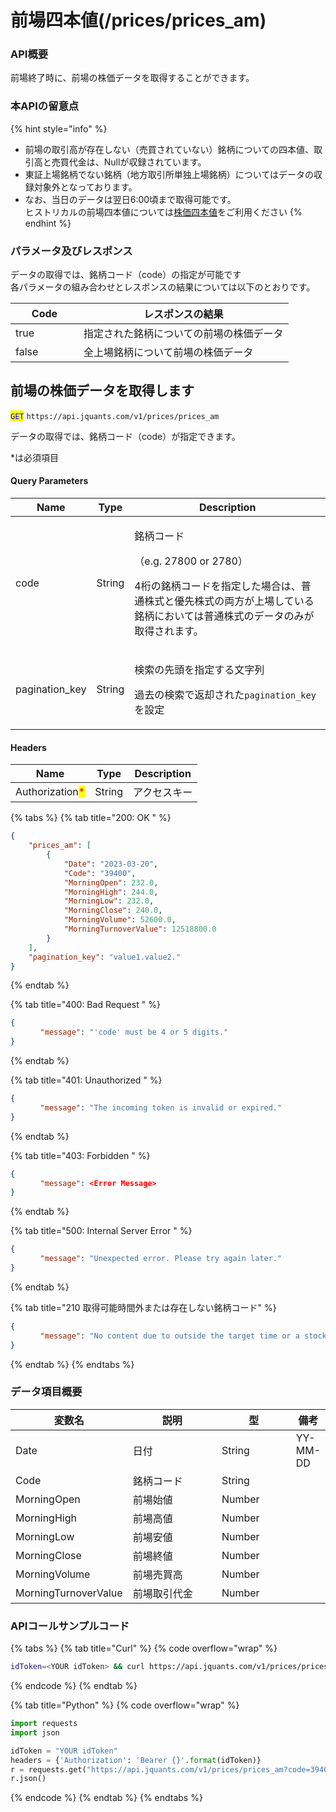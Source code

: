 # 前場四本値(/prices/prices\_am)

### API概要

前場終了時に、前場の株価データを取得することができます。

### 本APIの留意点

{% hint style="info" %}

* 前場の取引高が存在しない（売買されていない）銘柄についての四本値、取引高と売買代金は、Nullが収録されています。
* 東証上場銘柄でない銘柄（地方取引所単独上場銘柄）についてはデータの収録対象外となっております。
* なお、当日のデータは翌日6:00頃まで取得可能です。\
  ヒストリカルの前場四本値については[株価四本値](https://jpx.gitbook.io/j-quants-ja/api-reference/daily_quotes)をご利用ください
  {% endhint %}

### パラメータ及びレスポンス

データの取得では、銘柄コード（code）の指定が可能です\
各パラメータの組み合わせとレスポンスの結果については以下のとおりです。

<table><thead><tr><th width="93" data-type="checkbox">Code</th><th>レスポンスの結果</th></tr></thead><tbody><tr><td>true</td><td>指定された銘柄についての前場の株価データ</td></tr><tr><td>false</td><td>全上場銘柄について前場の株価データ</td></tr></tbody></table>

## 前場の株価データを取得します

<mark style="color:blue;">`GET`</mark> `https://api.jquants.com/v1/prices/prices_am`

データの取得では、銘柄コード（code）が指定できます。

\*は必須項目

#### Query Parameters

| Name            | Type   | Description                                                                                                 |
| --------------- | ------ | ----------------------------------------------------------------------------------------------------------- |
| code            | String | <p>銘柄コード</p><p>（e.g. 27800 or 2780）</p><p>4桁の銘柄コードを指定した場合は、普通株式と優先株式の両方が上場している銘柄においては普通株式のデータのみが取得されます。</p> |
| pagination\_key | String | <p>検索の先頭を指定する文字列</p><p>過去の検索で返却された<code>pagination\_key</code>を設定</p>                                       |

#### Headers

| Name                                            | Type   | Description |
| ----------------------------------------------- | ------ | ----------- |
| Authorization<mark style="color:red;">\*</mark> | String | アクセスキー      |

{% tabs %}
{% tab title="200: OK " %}

```json
{
    "prices_am": [
        {
            "Date": "2023-03-20",
            "Code": "39400",
            "MorningOpen": 232.0,
            "MorningHigh": 244.0,
            "MorningLow": 232.0,
            "MorningClose": 240.0,
            "MorningVolume": 52600.0,
            "MorningTurnoverValue": 12518800.0
        }
    ],
    "pagination_key": "value1.value2."
}
```

{% endtab %}

{% tab title="400: Bad Request " %}

```json
{
　　　　"message": "'code' must be 4 or 5 digits."
}
```

{% endtab %}

{% tab title="401: Unauthorized " %}

```json
{
　　　　"message": "The incoming token is invalid or expired."
}
```

{% endtab %}

{% tab title="403: Forbidden " %}

```json
{
　　　　"message": <Error Message>
}
```

{% endtab %}

{% tab title="500: Internal Server Error " %}

```json
{
　　　　"message": "Unexpected error. Please try again later."
}
```

{% endtab %}

{% tab title="210 取得可能時間外または存在しない銘柄コード" %}

```json
{
　　　　"message": "No content due to outside the target time or a stock code does not exist."
}
```

{% endtab %}
{% endtabs %}

### データ項目概要

<table><thead><tr><th>変数名</th><th width="174">説明</th><th width="121">型</th><th>備考</th></tr></thead><tbody><tr><td>Date</td><td>日付</td><td>String</td><td>YY-MM-DD</td></tr><tr><td>Code</td><td>銘柄コード</td><td>String</td><td></td></tr><tr><td>MorningOpen</td><td>前場始値</td><td>Number</td><td></td></tr><tr><td>MorningHigh</td><td>前場高値</td><td>Number</td><td></td></tr><tr><td>MorningLow</td><td>前場安値</td><td>Number</td><td></td></tr><tr><td>MorningClose</td><td>前場終値</td><td>Number</td><td></td></tr><tr><td>MorningVolume</td><td>前場売買高</td><td>Number</td><td></td></tr><tr><td>MorningTurnoverValue</td><td>前場取引代金</td><td>Number</td><td></td></tr></tbody></table>

### APIコールサンプルコード

{% tabs %}
{% tab title="Curl" %}
{% code overflow="wrap" %}

```bash
idToken=<YOUR idToken> && curl https://api.jquants.com/v1/prices/prices_am?code=39400 -H "Authorization: Bearer $idToken" 
```

{% endcode %}
{% endtab %}

{% tab title="Python" %}
{% code overflow="wrap" %}

```python
import requests
import json

idToken = "YOUR idToken"
headers = {'Authorization': 'Bearer {}'.format(idToken)}
r = requests.get("https://api.jquants.com/v1/prices/prices_am?code=39400", headers=headers)
r.json()
```

{% endcode %}
{% endtab %}
{% endtabs %}
